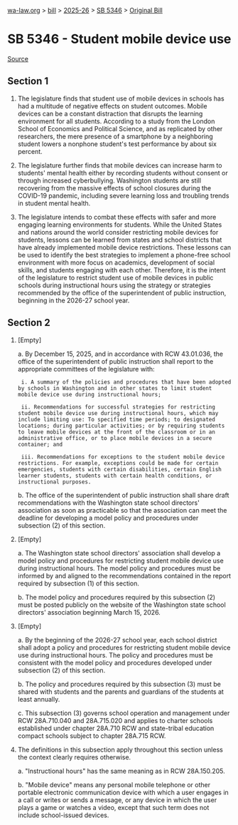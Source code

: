 [wa-law.org](/) > [bill](/bill/) > [2025-26](/bill/2025-26/) > [SB 5346](/bill/2025-26/sb/5346/) > [Original Bill](/bill/2025-26/sb/5346/1/)

# SB 5346 - Student mobile device use

[Source](http://lawfilesext.leg.wa.gov/biennium/2025-26/Pdf/Bills/Senate%20Bills/5346.pdf)

## Section 1
1. The legislature finds that student use of mobile devices in schools has had a multitude of negative effects on student outcomes. Mobile devices can be a constant distraction that disrupts the learning environment for all students. According to a study from the London School of Economics and Political Science, and as replicated by other researchers, the mere presence of a smartphone by a neighboring student lowers a nonphone student's test performance by about six percent.

2. The legislature further finds that mobile devices can increase harm to students' mental health either by recording students without consent or through increased cyberbullying. Washington students are still recovering from the massive effects of school closures during the COVID-19 pandemic, including severe learning loss and troubling trends in student mental health.

3. The legislature intends to combat these effects with safer and more engaging learning environments for students. While the United States and nations around the world consider restricting mobile devices for students, lessons can be learned from states and school districts that have already implemented mobile device restrictions. These lessons can be used to identify the best strategies to implement a phone-free school environment with more focus on academics, development of social skills, and students engaging with each other. Therefore, it is the intent of the legislature to restrict student use of mobile devices in public schools during instructional hours using the strategy or strategies recommended by the office of the superintendent of public instruction, beginning in the 2026-27 school year.

## Section 2
1. [Empty]

    a. By December 15, 2025, and in accordance with RCW 43.01.036, the office of the superintendent of public instruction shall report to the appropriate committees of the legislature with:

        i. A summary of the policies and procedures that have been adopted by schools in Washington and in other states to limit student mobile device use during instructional hours;

        ii. Recommendations for successful strategies for restricting student mobile device use during instructional hours, which may include limiting use: To specified time periods; to designated locations; during particular activities; or by requiring students to leave mobile devices at the front of the classroom or in an administrative office, or to place mobile devices in a secure container; and

        iii. Recommendations for exceptions to the student mobile device restrictions. For example, exceptions could be made for certain emergencies, students with certain disabilities, certain English learner students, students with certain health conditions, or instructional purposes.

    b. The office of the superintendent of public instruction shall share draft recommendations with the Washington state school directors' association as soon as practicable so that the association can meet the deadline for developing a model policy and procedures under subsection (2) of this section.

2. [Empty]

    a. The Washington state school directors' association shall develop a model policy and procedures for restricting student mobile device use during instructional hours. The model policy and procedures must be informed by and aligned to the recommendations contained in the report required by subsection (1) of this section.

    b. The model policy and procedures required by this subsection (2) must be posted publicly on the website of the Washington state school directors' association beginning March 15, 2026.

3. [Empty]

    a. By the beginning of the 2026-27 school year, each school district shall adopt a policy and procedures for restricting student mobile device use during instructional hours. The policy and procedures must be consistent with the model policy and procedures developed under subsection (2) of this section.

    b. The policy and procedures required by this subsection (3) must be shared with students and the parents and guardians of the students at least annually.

    c. This subsection (3) governs school operation and management under RCW 28A.710.040 and 28A.715.020 and applies to charter schools established under chapter 28A.710 RCW and state-tribal education compact schools subject to chapter 28A.715 RCW.

4. The definitions in this subsection apply throughout this section unless the context clearly requires otherwise.

    a. "Instructional hours" has the same meaning as in RCW 28A.150.205.

    b. "Mobile device" means any personal mobile telephone or other portable electronic communication device with which a user engages in a call or writes or sends a message, or any device in which the user plays a game or watches a video, except that such term does not include school-issued devices.
